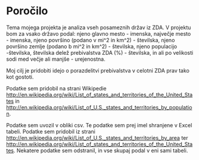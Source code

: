 # Poročilo

Tema mojega projekta je analiza vseh posameznih držav iz ZDA. V projektu bom za vsako državo podal: njeno glavno mesto - imenska, največje mesto - imenska, njeno površino (podano v mi^2 in km^2) - številska, njeno površino zemlje (podano b mi^2 in km^2) - številska, njeno populacijo -številska, številska delež prebivalstva ZDA (%) - številska, in ali po velikosti sodi med večje ali manjše - urejenostna.

Moj cilj je pridobiti idejo o porazdelitvi prebivalstva v celotni ZDA prav tako kot gostoti.

Podatke sem pridobil na strani Wikipedie http://en.wikipedia.org/wiki/List_of_states_and_territories_of_the_United_States in http://en.wikipedia.org/wiki/List_of_U.S._states_and_territories_by_population.

Podatke sem uvozil v obliki csv. Te podatke sem prej imel shranjene v Excel tabeli. Podatke sem pridobil iz strani 
http://en.wikipedia.org/wiki/List_of_U.S._states_and_territories_by_area ter 
http://en.wikipedia.org/wiki/List_of_states_and_territories_of_the_United_States. Nekatere podatke sem odstranil, 
in vse skupaj podal v eni sami tabeli. 

